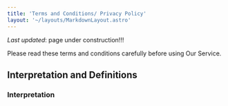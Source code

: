 ```yaml
---
title: 'Terms and Conditions/ Privacy Policy'
layout: '~/layouts/MarkdownLayout.astro'
---
```


_Last updated_: page under construction!!!

Please read these terms and conditions carefully before using Our Service.

## Interpretation and Definitions

### Interpretation


